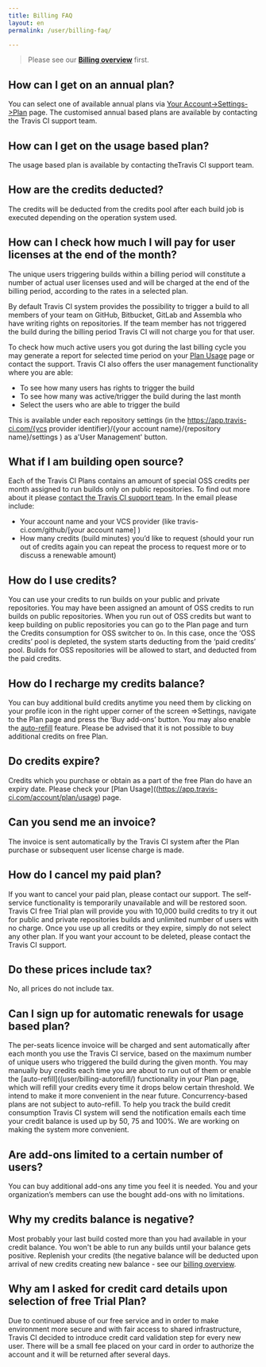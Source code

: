 ```yaml
---
title: Billing FAQ
layout: en
permalink: /user/billing-faq/

---
```


> Please see our **[Billing overview](/user/billing-overview/)** first.

## How can I get on an annual plan? 

You can select one of available annual plans via [Your Account->Settings->Plan](https://app.travis-ci.com/account/plan) page. The customised annual based plans are available by contacting the Travis CI support team. 

## How can I get on the usage based plan?

The usage based plan is available by contacting theTravis CI support team. 

## How are the credits deducted?

The credits will be deducted from the credits pool after each build job is executed depending on the operation system used.

## How  can I check how much I will pay for user licenses at the end of the month?

The unique users triggering builds within a billing period will constitute a number of actual user licenses used and will be charged at the end of the billing period, according to the rates in a selected plan.

By default Travis CI system provides the possibility to trigger a build to all members of your team on GitHub, Bitbucket, GitLab and Assembla who have writing rights on repositories.
If the team member has not triggered the build during the billing period Travis CI will not charge you for that user.


To check how much active users you got during the last billing cycle you may generate a report for selected time period on your [Plan Usage](https://app.travis-ci.com/account/plan/usage) page or contact the support.
Travis CI also offers the user management functionality where you are able:

* To see how many users has rights to trigger the build
* To see how many was active/trigger the build during the last month
* Select the users who are able to trigger the build 

This is available under each repository settings (in the https://app.travis-ci.com/{vcs provider identifier}/{your account name}/{repository name}/settings ) as a'User Management' button.

## What if I am building open source?

Each of the Travis CI Plans contains an amount of special OSS credits per month assigned to run builds only on public repositories. To find out more about it please [contact the Travis CI support team](mailto:support@travis-ci.com). In the email please include:

* Your account name and your VCS provider (like travis-ci.com/github/[your account name] )
* How many credits (build minutes) you’d like to request (should your run out of credits again you can repeat the process to request more or to discuss a renewable amount)


## How do I use credits?

You can use your credits to run builds on your public and private repositories.
You may have been assigned an amount of OSS credits to run builds on public repositories. When you run out of OSS credits but want to keep building on public repositories you can go to the Plan page and turn the Credits consumption for OSS switcher to `On`. In this case,  once the ‘OSS credits’ pool is depleted, the system starts deducting from the ‘paid credits’ pool. Builds for OSS repositories will be allowed to start, and deducted from the paid credits. 

## How do I recharge my credits balance?

You can buy additional build credits anytime you need them by clicking on your profile icon in the right upper corner of the screen =>Settings, navigate to the Plan page and  press the ‘Buy add-ons’ button. You may also enable the [auto-refill](user/billing-autorefill/) feature.
Please be advised that it is not possible to buy additional credits on free Plan. 


## Do credits expire?

Credits which you purchase or obtain as a part of the free Plan do have an expiry date. Please check your [Plan Usage]((https://app.travis-ci.com/account/plan/usage) page.

## Can you send me an invoice?

The invoice is sent automatically by the Travis CI system after the Plan purchase or subsequent user license charge is made. 

## How do I cancel my paid plan?

If you want to cancel your paid plan, please contact our support. The self-service functionality is temporarily unavailable and will be restored soon.
Travis CI free Trial plan will provide you with 10,000 build credits to try it out for public and private repositories builds and unlimited number of users with no charge. Once you use up all credits or they expire, simply do not select any other plan.
If you want your account to be deleted, please contact the Travis CI support.  


## Do these prices include tax?

No, all prices do not include tax. 

## Can I sign up for automatic renewals for usage based plan?

The per-seats licence invoice will be charged and sent automatically after each month you use the Travis CI service, based on the maximum number of unique users who triggered the build during the given month. 
You may manually buy credits each time you are about to run out of them or enable the [auto-refill]((user/billing-autorefill/) functionality in your Plan page, which will refill your credits every time it drops below certain threshold. We intend to make it more convenient in the near future. Concurrency-based plans are not subject to auto-refill.
To help you track the build credit consumption Travis CI system will send the notification emails each time your credit balance is used up by 50, 75 and 100%.
We are working on making the system more convenient.

## Are add-ons limited to a certain number of users?

You can buy additional add-ons any time you feel it is needed. You and your organization’s members can use the bought add-ons with no limitations.

## Why my credits balance is negative?

Most probably your last build costed more than you had available in your credit balance. You won't be able to run any builds until your balance gets positive. Replenish your credits (the negative balance will be deducted upon arrival of new credits creating new balance - see our [billing overview](/user/billing-overview/#negative-credits).

## Why am I asked for credit card details upon selection of free Trial Plan? 

Due to continued abuse of our free service and in order to make environment more secure and with fair access to shared infrastructure, Travis CI decided to introduce credit card validation step for every new user. There will be a small fee placed on your card in order to authorize the account and it will be returned after several days.
